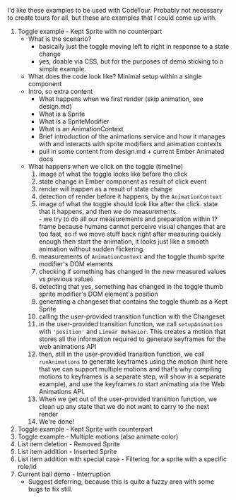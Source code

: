 I'd like these examples to be used with CodeTour. Probably not necessary to create tours for all, but these are examples that I could come up with.

1. Toggle example - Kept Sprite with no counterpart
	- What is the scenario?
		- basically just the toggle moving left to right in response to a state change
		- yes, doable via CSS, but for the purposes of demo sticking to a simple example.
	- What does the code look like? Minimal setup within a single component
	- Intro, so extra content
		- What happens when we first render (skip animation, see design.md)
		- What is a Sprite
		- What is a SpriteModifier
		- What is an AnimationContext
		- Brief introduction of the animations service and how it manages with and interacts with sprite modifiers and animation contexts
		- pull in some content from design.md + current Ember Animated docs
	- What happens when we click on the toggle (timeline)
		1. image of what the toggle looks like before the click 
		1. state change in Ember component as result of click event
		1. render will happen as a result of state change
		1. detection of render before it happens, by the `AnimationContext`
        1. image of what the toggle should look like after the click. state that it happens, and then we do measurements.  
				- we try to do all our measurements and preparation  within 1? frame because humans cannot perceive visual changes that are too fast, so if we move stuff back right after measuring quickly enough then start the animation, it looks just like a smooth animation without sudden flickering. 
		1.  measurements of `AnimationContext` and the toggle thumb sprite modifier's DOM elements
		1.  checking if something has changed in the new measured values vs previous values
		1. detecting that yes, something has changed in the toggle thumb sprite modifier's DOM element's position
		1. generating a changeset that contains the toggle thumb as a Kept Sprite 
		1. calling the user-provided transition function with the Changeset
		1. in the user-provided transition function, we call `setupAnimation` with `'position'` and `Linear Behavior`. This creates a motion that stores all the information required to generate keyframes for the web animations API
		1. then, still in the user-provided transition function, we call `runAnimations` to generate keyframes using the motion (hint here that we can support multiple motions and that's why compiling motions to keyframes is a separate step, will show in a separate example), and use the keyframes to start animating via the Web Animations API.
		1. When we get out of the user-provided transition function, we clean up any state that we do not want to carry to the next render
		1. We're done!
2. Toggle example - Kept Sprite with counterpart
3. Toggle example - Multiple motions (also animate color)
4. List item deletion - Removed Sprite
5. List item addition - Inserted Sprite
6. List item addition with special case - Filtering for a sprite with a specific role/id
7. Current ball demo - Interruption
	- Suggest deferring, because this is quite a fuzzy area with some bugs to fix still.
